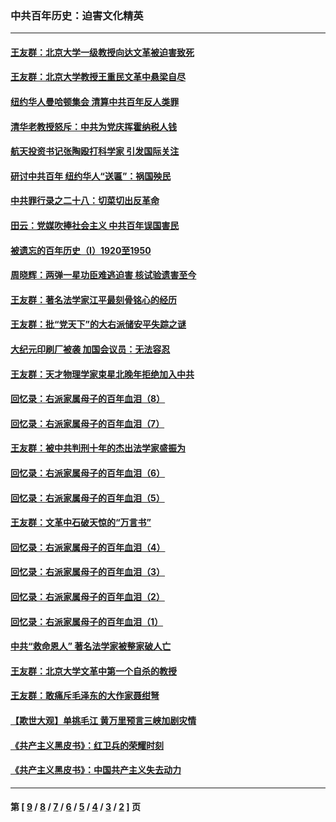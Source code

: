### 中共百年历史：迫害文化精英
---
#### [王友群：北京大学一级教授向达文革被迫害致死](../../pages/nf1176111/n13150966.md?09290430) 
#### [王友群：北京大学教授王重民文革中悬梁自尽](../../pages/nf1176111/n13084645.md?09290430) 
#### [纽约华人曼哈顿集会 清算中共百年反人类罪](../../pages/nf1176111/n13084157.md?09290430) 
#### [清华老教授怒斥：中共为党庆挥霍纳税人钱](../../pages/nf1176111/n13071430.md?09290430) 
#### [航天投资书记张陶殴打科学家 引发国际关注](../../pages/nf1176111/n13069132.md?09290430) 
#### [研讨中共百年 纽约华人“送匾”：祸国殃民](../../pages/nf1176111/n13057367.md?09290430) 
#### [中共罪行录之二十八：切菜切出反革命](../../pages/nf1176111/n13030600.md?09290430) 
#### [田云：党媒吹捧社会主义 中共百年误国害民](../../pages/nf1176111/n13006682.md?09290430) 
#### [被遗忘的百年历史（I）1920至1950](../../pages/nf1176111/n12986411.md?09290430) 
#### [周晓辉：两弹一星功臣难逃迫害 核试验遗害至今](../../pages/nf1176111/n12974997.md?09290430) 
#### [王友群：著名法学家江平最刻骨铭心的经历](../../pages/nf1176111/n12970787.md?09290430) 
#### [王友群：批“党天下”的大右派储安平失踪之谜](../../pages/nf1176111/n12954229.md?09290430) 
#### [大纪元印刷厂被袭 加国会议员：无法容忍](../../pages/nf1176111/n12883028.md?09290430) 
#### [王友群：天才物理学家束星北晚年拒绝加入中共](../../pages/nf1176111/n12792913.md?09290430) 
#### [回忆录：右派家属母子的百年血泪（8）](../../pages/nf1176111/n12706196.md?09290430) 
#### [回忆录：右派家属母子的百年血泪（7）](../../pages/nf1176111/n12706191.md?09290430) 
#### [王友群：被中共判刑十年的杰出法学家盛振为](../../pages/nf1176111/n12706141.md?09290430) 
#### [回忆录：右派家属母子的百年血泪（6）](../../pages/nf1176111/n12698863.md?09290430) 
#### [回忆录：右派家属母子的百年血泪（5）](../../pages/nf1176111/n12692515.md?09290430) 
#### [王友群：文革中石破天惊的“万言书”](../../pages/nf1176111/n12690994.md?09290430) 
#### [回忆录：右派家属母子的百年血泪（4）](../../pages/nf1176111/n12686410.md?09290430) 
#### [回忆录：右派家属母子的百年血泪（3）](../../pages/nf1176111/n12683820.md?09290430) 
#### [回忆录：右派家属母子的百年血泪（2）](../../pages/nf1176111/n12679738.md?09290430) 
#### [回忆录：右派家属母子的百年血泪（1）](../../pages/nf1176111/n12678112.md?09290430) 
#### [中共“救命恩人” 著名法学家被整家破人亡](../../pages/nf1176111/n12658168.md?09290430) 
#### [王友群：北京大学文革中第一个自杀的教授](../../pages/nf1176111/n12632697.md?09290430) 
#### [王友群：敢痛斥毛泽东的大作家聂绀弩](../../pages/nf1176111/n12384788.md?09290430) 
#### [【欺世大观】单挑毛江 黄万里预言三峡加剧灾情](../../pages/nf1176111/n12357101.md?09290430) 
#### [《共产主义黑皮书》：红卫兵的荣耀时刻](../../pages/nf1176111/n12190329.md?09290430) 
#### [《共产主义黑皮书》：中国共产主义失去动力](../../pages/nf1176111/n12168749.md?09290430) 

---
#### 第 [ [9](./9.md?09290430) / [8](./8.md?09290430) / [7](./7.md?09290430) / [6](./6.md?09290430) / [5](./5.md?09290430) / [4](./4.md?09290430) / [3](./3.md?09290430) / [2](./2.md?09290430) ] 页
